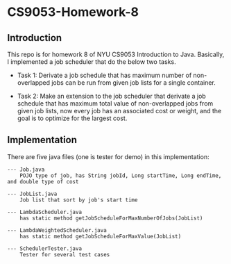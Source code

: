 # CS9053-Homework-8

## Introduction

This repo is for homework 8 of NYU CS9053 Introduction to Java. Basically, I implemented a job scheduler that do the below two tasks.

* Task 1: Derivate a job schedule that has maximum number of non-overlapped jobs can be run from given job lists for a single container.

* Task 2: Make an extension to the job scheduler that derivate a job schedule that has maximum total value of non-overlapped jobs from given job lists, now every job has an associated cost or weight, and the goal is to optimize for the largest cost.

## Implementation

There are five java files (one is tester for demo) in this implementation:

```
--- Job.java
	POJO type of job, has String jobId, Long startTime, Long endTime, and double type of cost
	
--- JobList.java
	Job list that sort by job's start time

--- LambdaScheduler.java
	has static method getJobScheduleForMaxNumberOfJobs(JobList)

--- LambdaWeightedScheduler.java
	has static method getJobScheduleForMaxValue(JobList)

--- SchedulerTester.java
	Tester for several test cases
```

